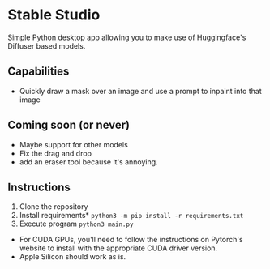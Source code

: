 # Stable Studio
Simple Python desktop app allowing you to make use of Huggingface's Diffuser based models. 
 
 ## Capabilities
  - Quickly draw a mask over an image and use a prompt to inpaint into that image
 
 ## Coming soon (or never)
  - Maybe support for other models
  - Fix the drag and drop
  - add an eraser tool because it's annoying. 
 
 
 ## Instructions
  1. Clone the repository
  2. Install requirements*
   `python3 -m pip install -r requirements.txt`
  3. Execute program
   `python3 main.py`
 - For CUDA GPUs, you'll need to follow the instructions on Pytorch's website to install with the appropriate CUDA driver version.
 - Apple Silicon should work as is.
